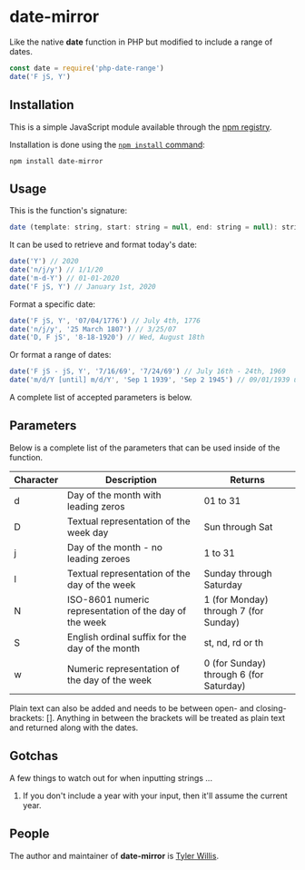 # date-mirror

Like the native **date** function in PHP but modified to include a range of dates.

```javascript
const date = require('php-date-range')
date('F jS, Y')
```

## Installation

This is a simple JavaScript module available through the [npm registry](https://www.npmjs.com/).

Installation is done using the [`npm install` command](https://docs.npmjs.com/getting-started/installing-npm-packages-locally):

```
npm install date-mirror
```

## Usage

This is the function's signature:

```javascript
date (template: string, start: string = null, end: string = null): string
````

It can be used to retrieve and format today's date:

```javascript
date('Y') // 2020
date('n/j/y') // 1/1/20
date('m-d-Y') // 01-01-2020
date('F jS, Y') // January 1st, 2020
````

Format a specific date:

```javascript
date('F jS, Y', '07/04/1776') // July 4th, 1776
date('n/j/y', '25 March 1807') // 3/25/07
date('D, F jS', '8-18-1920') // Wed, August 18th
```

Or format a range of dates:

```javascript
date('F jS - jS, Y', '7/16/69', '7/24/69') // July 16th - 24th, 1969
date('m/d/Y [until] m/d/Y', 'Sep 1 1939', 'Sep 2 1945') // 09/01/1939 until 09/02/1945
````

A complete list of accepted parameters is below.

## Parameters

Below is a complete list of the parameters that can be used inside of the function.

 | Character | Description | Returns |
 | --- | --- | --- |
 | d | Day of the month with leading zeros | 01 to 31 |
 | D | Textual representation of the week day | Sun through Sat |
 | j | Day of the month - no leading zeroes | 1 to 31 |
 | l | Textual representation of the day of the week | Sunday through Saturday |
 | N | ISO-8601 numeric representation of the day of the week | 1 (for Monday) through 7 (for Sunday) |
 | S | English ordinal suffix for the day of the month | st, nd, rd or th |
 | w | Numeric representation of the day of the week | 0 (for Sunday) through 6 (for Saturday) |

Plain text can also be added and needs to be between open- and closing-brackets: []. Anything in between the brackets will be treated as plain text and returned along with the dates.

## Gotchas

A few things to watch out for when inputting strings ...

1. If you don't include a year with your input, then it'll assume the current year.

## People

The author and maintainer of **date-mirror** is [Tyler Willis](https://tylerewillis.com).